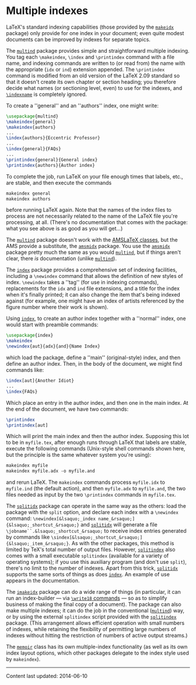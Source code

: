 # Multiple indexes

LaTeX's standard indexing capabilities (those provided by the
[`makeidx`](http://ctan.org/pkg/makeidx) package) only provide for one index in your
document; even quite modest documents can be improved by indexes for
separate topics.

The [`multind`](http://ctan.org/pkg/multind) package provides simple and straightforward
multiple indexing.  You tag each `\makeindex`, `\index` and
`\printindex` command with a file name, and indexing commands are
written to (or read from) the name with the appropriate (`idx` or
`ind`) extension appended.  The `\printindex` command is modified
from an old version of the LaTeX 2.09 standard so that it doesn't
create its own chapter or section heading; you therefore decide what
names (or sectioning level, even) to use for the indexes, and
[`\indexname`](./FAQ-fixnam.html) is completely ignored.

To create a ''general'' and an ''authors'' index, one might write:
```latex
\usepackage{multind}
\makeindex{general}
\makeindex{authors}
...
\index{authors}{Eccentric Professor}
...
\index{general}{FAQs}
...
\printindex{general}{General index}
\printindex{authors}{Author index}
```
To complete the job, run LaTeX on your file enough times that
labels, etc., are stable, and then execute the commands
```latex
makeindex general
makeindex authors
```
before running LaTeX again.  Note that the names of the index files
to process are not necessarily related to the name of the LaTeX
file you're processing, at all.  (There's no documentation that comes
with the package: what you see above is as good as you will
get&hellip;)

The [`multind`](http://ctan.org/pkg/multind) package doesn't work with the 
[AMSLaTeX classes](./FAQ-AMSpkg.html), but the AMS provide a
substitute, the [`amsmidx`](http://ctan.org/pkg/amsmidx) package.  You use the
[`amsmidx`](http://ctan.org/pkg/amsmidx) package pretty much the same as you would
[`multind`](http://ctan.org/pkg/multind), but if things aren't clear, there _is_
documentation (unlike [`multind`](http://ctan.org/pkg/multind)).

The [`index`](http://ctan.org/pkg/index) package provides a comprehensive set of indexing
facilities, including a `\newindex` command that allows the
definition of new styles of index.  `\newindex` takes a ''tag'' (for
use in indexing commands), replacements for the `idx` and
`ind` file extensions, and a title for the index when it's
finally printed; it can also change the item that's being indexed
against (for example, one might have an index of artists referenced by
the figure number where their work is shown).

Using [`index`](http://ctan.org/pkg/index), to create an author index together with a
''normal'' index, one would start with preamble commands:
```latex
\usepackage{index}
\makeindex
\newindex{aut}{adx}{and}{Name Index}
```
which load the package, define a ''main'' (original-style) index, and
then define an author index.  Then, in the body of the document, we
might find commands like:
```latex
\index[aut]{Another Idiot}
...
\index{FAQs}
```
Which place an entry in the author index, and then one in the main
index.  At the end of the document, we have two commands:
```latex
\printindex
\printindex[aut]
```
Which will print the main index and then the author index.  Supposing
this lot to be in `myfile.tex`, after enough runs through
LaTeX that labels are stable, execute the following commands
(Unix-style shell commands shown here, but the principle is the same
whatever system you're using):
```latex
makeindex myfile
makeindex myfile.adx -o myfile.and
```
and rerun LaTeX.  The `makeindex` commands process
`myfile.idx` to `myfile.ind` (the default action), and then
`myfile.adx` to `myfile.and`, the two files needed as input
by the two `\printindex` commands in `myfile.tex`.

The [`splitidx`](http://ctan.org/pkg/splitidx) package can operate in the same way as the
others: load the package with the `split` option, and
declare each index with a `\newindex` command:
  `\newindex[&lsaquo;_index name_&rsaquo;]{&lsaquo;_shortcut_&rsaquo;}`
and [`splitidx`](http://ctan.org/pkg/splitidx) will generate a file
`\jobname``.&lsaquo;_shortcut_&rsaquo;` to receive index entries
generated by commands like `\sindex[&lsaquo;_shortcut_&rsaquo;]{&lsaquo;_item_&rsaquo;}`.
As with the other packages, this method is limited by TeX's total
number of output files.  However, [`splitindex`](http://ctan.org/pkg/splitindex) also comes with
a small executable `splitindex` (available for a variety of
operating systems); if you use this auxiliary program (and don't use
`split`), there's no limit to the number of indexes.  Apart
from this trick, [`splitidx`](http://ctan.org/pkg/splitidx) supports the same sorts of things
as does [`index`](http://ctan.org/pkg/index).  An example of use appears in
the documentation.

The [`imakeidx`](http://ctan.org/pkg/imakeidx) package can do a wide range of things (in particular,
it can run an index-builder&nbsp;&mdash; via 
[`\write18` commands](./FAQ-spawnprog.html)&nbsp;&mdash; so as to simplify
business of making the final copy of a document).  The package can
also make multiple indexes; it can do the job in the conventional
([`multind`](http://ctan.org/pkg/multind)) way, or by using the external
`splitindex` script provided with the [`splitindex`](http://ctan.org/pkg/splitindex)
package.  (This arrangement allows efficient operation with small
numbers of indexes, while retaining the flexibility of permitting
large numbers of indexes without hitting the restriction of numbers of
active output streams.)

The [`memoir`](http://ctan.org/pkg/memoir) class has its own multiple-index functionality (as
well as its own index layout options, which other packages delegate to
the index style used by `makeindex`).


----

Content last updated: 2014-06-10
